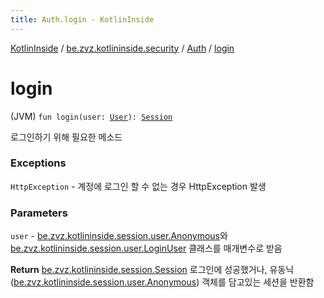 ```yaml
---
title: Auth.login - KotlinInside
---
```


[KotlinInside](../../index.html) / [be.zvz.kotlininside.security](../index.html) / [Auth](index.html) / [login](./login.html)

# login

(JVM) `fun login(user: `[`User`](../../be.zvz.kotlininside.session.user/-user/index.html)`): `[`Session`](../../be.zvz.kotlininside.session/-session/index.html)

로그인하기 위해 필요한 메소드

### Exceptions

`HttpException` - 계정에 로그인 할 수 없는 경우 HttpException 발생

### Parameters

`user` - [be.zvz.kotlininside.session.user.Anonymous](../../be.zvz.kotlininside.session.user/-anonymous/index.html)와 [be.zvz.kotlininside.session.user.LoginUser](../../be.zvz.kotlininside.session.user/-login-user/index.html) 클래스를 매개변수로 받음

**Return**
[be.zvz.kotlininside.session.Session](../../be.zvz.kotlininside.session/-session/index.html) 로그인에 성공했거나, 유동닉([be.zvz.kotlininside.session.user.Anonymous](../../be.zvz.kotlininside.session.user/-anonymous/index.html)) 객체를 담고있는 세션을 반환함

